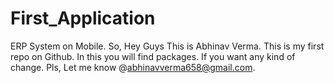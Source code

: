 # First_Application
ERP System on Mobile.
So, Hey Guys This is Abhinav Verma. 
This is my first repo on Github. In this you will find packages.
If you want any kind of change. Pls, Let me know @abhinavverma658@gmail.com.
